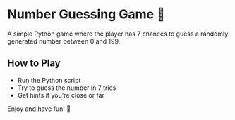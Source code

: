 # Number Guessing Game 🎯

A simple Python game where the player has 7 chances to guess a randomly generated number between 0 and 199.

## How to Play
- Run the Python script
- Try to guess the number in 7 tries
- Get hints if you're close or far

Enjoy and have fun! 🚀
